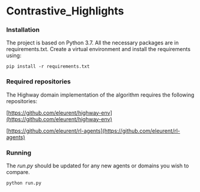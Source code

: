 # Contrastive_Highlights


### Installation  
  
The project is based on Python 3.7. All the necessary packages are in requirements.txt.
Create a virtual environment and install the requirements using:
```
pip install -r requirements.txt
```

### Required repositories
The Highway domain implementation of the algorithm requires the following repositories:

[https://github.com/eleurent/highway-env](https://github.com/eleurent/highway-env)

[https://github.com/eleurent/rl-agents](https://github.com/eleurent/rl-agents)

### Running
The *run.py* should be updated for any new agents or domains you wish to compare. 
```
python run.py
```
